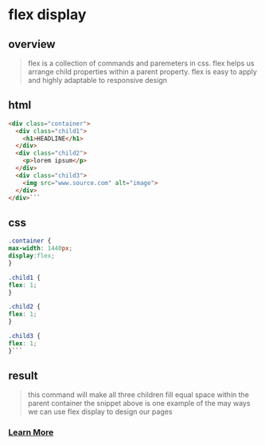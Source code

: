 # flex display

## overview

>flex is a collection of commands and paremeters in css.
>flex helps us arrange child properties within a parent property.
>flex is easy to apply and highly adaptable to responsive design

## html

```html
<div class="container">
  <div class="child1">
    <h1>HEADLINE</h1>
  </div>
  <div class="child2">
    <p>lorem ipsum</p>
  </div>
  <div class="child3">
    <img src="www.source.com" alt="image">
  </div>
</div>```

```

## css

```css
.container {
max-width: 1440px;
display:flex;
}

.child1 {
flex: 1;
}

.child2 {
flex: 1;
}

.child3 {
flex: 1;
}```

```

## result

>this command will make all three children fill equal space within the parent container
>the snippet above is one example of the may ways we can use flex display to design our pages

### [Learn More](https://www.youtube.com/watch?v=k32voqQhODc&list=WL&index=16)
